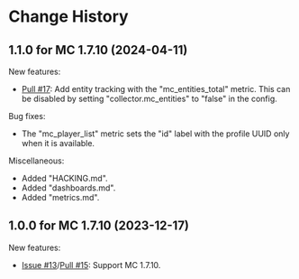 Change History
==============

1.1.0 for MC 1.7.10 (2024-04-11)
--------------------------------

New features:

- [Pull #17](https://github.com/cpburnz/minecraft-prometheus-exporter/pull/17): Add entity tracking with the "mc_entities_total" metric. This can be disabled by setting "collector.mc_entities" to "false" in the config.

Bug fixes:

- The "mc_player_list" metric sets the "id" label with the profile UUID only when it is available.

Miscellaneous:

- Added "HACKING.md".
- Added "dashboards.md".
- Added "metrics.md".


1.0.0 for MC 1.7.10 (2023-12-17)
--------------------------------

New features:

- [Issue #13](https://github.com/cpburnz/minecraft-prometheus-exporter/issues/13)/[Pull #15](https://github.com/cpburnz/minecraft-prometheus-exporter/pull/15): Support MC 1.7.10.
